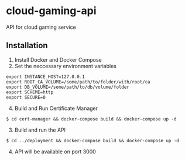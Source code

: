 # cloud-gaming-api
API for cloud gaming service

## Installation
1. Install Docker and Docker Compose
2. Set the neccessary environment variables
```
export INSTANCE_HOST=127.0.0.1
export ROOT_CA_VOLUME=/some/path/to/folder/with/root/ca
export DB_VOLUME=/some/path/to/db/volume/folder
export SCHEME=http
export SECURE=0
```
4. Build and Run Certificate Manager
```
$ cd cert-manager && docker-compose build && docker-compose up -d
```
3. Build and run the API
```
$ cd ../deployment && docker-compose build && docker-compose up -d
```
4. API will be available on port 3000
